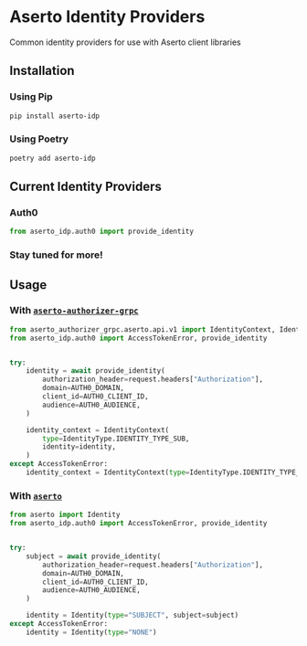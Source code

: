 # Aserto Identity Providers
Common identity providers for use with Aserto client libraries

## Installation
### Using Pip
```sh
pip install aserto-idp
```
### Using Poetry
```sh
poetry add aserto-idp
```
## Current Identity Providers
### Auth0
```py
from aserto_idp.auth0 import provide_identity
```
### Stay tuned for more!
## Usage
### With [`aserto-authorizer-grpc`](https://github.com/aserto-dev/aserto-python/tree/HEAD/packages/aserto-authorizer-grpc)
```py
from aserto_authorizer_grpc.aserto.api.v1 import IdentityContext, IdentityType
from aserto_idp.auth0 import AccessTokenError, provide_identity


try:
    identity = await provide_identity(
        authorization_header=request.headers["Authorization"],
        domain=AUTH0_DOMAIN,
        client_id=AUTH0_CLIENT_ID,
        audience=AUTH0_AUDIENCE,
    )

    identity_context = IdentityContext(
        type=IdentityType.IDENTITY_TYPE_SUB,
        identity=identity,
    )
except AccessTokenError:
    identity_context = IdentityContext(type=IdentityType.IDENTITY_TYPE_NONE)

```
### With [`aserto`](https://github.com/aserto-dev/aserto-python/tree/HEAD/packages/aserto)
```py
from aserto import Identity
from aserto_idp.auth0 import AccessTokenError, provide_identity


try:
    subject = await provide_identity(
        authorization_header=request.headers["Authorization"],
        domain=AUTH0_DOMAIN,
        client_id=AUTH0_CLIENT_ID,
        audience=AUTH0_AUDIENCE,
    )

    identity = Identity(type="SUBJECT", subject=subject)
except AccessTokenError:
    identity = Identity(type="NONE")
```